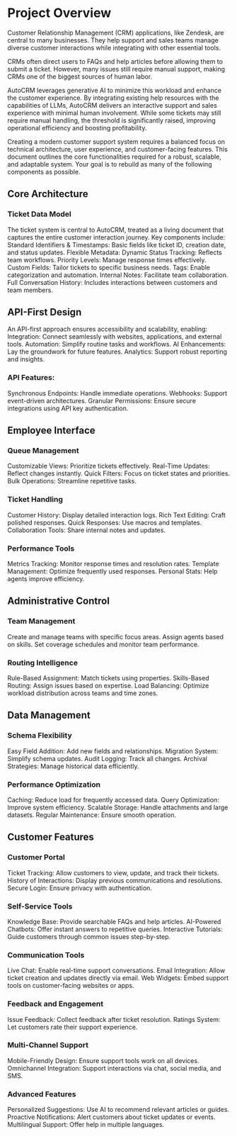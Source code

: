 # Project Overview

Customer Relationship Management (CRM) applications, like Zendesk, are central to many businesses. They help support and sales teams manage diverse customer interactions while integrating with other essential tools.

CRMs often direct users to FAQs and help articles before allowing them to submit a ticket. However, many issues still require manual support, making CRMs one of the biggest sources of human labor.

AutoCRM leverages generative AI to minimize this workload and enhance the customer experience. By integrating existing help resources with the capabilities of LLMs, AutoCRM delivers an interactive support and sales experience with minimal human involvement. While some tickets may still require manual handling, the threshold is significantly raised, improving operational efficiency and boosting profitability.

Creating a modern customer support system requires a balanced focus on technical architecture, user experience, and customer-facing features. This document outlines the core functionalities required for a robust, scalable, and adaptable system. Your goal is to rebuild as many of the following components as possible.

## Core Architecture

### Ticket Data Model
The ticket system is central to AutoCRM, treated as a living document that captures the entire customer interaction journey. Key components include:
Standard Identifiers & Timestamps: Basic fields like ticket ID, creation date, and status updates.
Flexible Metadata:
Dynamic Status Tracking: Reflects team workflows.
Priority Levels: Manage response times effectively.
Custom Fields: Tailor tickets to specific business needs.
Tags: Enable categorization and automation.
Internal Notes: Facilitate team collaboration.
Full Conversation History: Includes interactions between customers and team members.

## API-First Design
An API-first approach ensures accessibility and scalability, enabling:
Integration: Connect seamlessly with websites, applications, and external tools.
Automation: Simplify routine tasks and workflows.
AI Enhancements: Lay the groundwork for future features.
Analytics: Support robust reporting and insights.

### API Features:
Synchronous Endpoints: Handle immediate operations.
Webhooks: Support event-driven architectures.
Granular Permissions: Ensure secure integrations using API key authentication.

## Employee Interface

### Queue Management
Customizable Views: Prioritize tickets effectively.
Real-Time Updates: Reflect changes instantly.
Quick Filters: Focus on ticket states and priorities.
Bulk Operations: Streamline repetitive tasks.

### Ticket Handling
Customer History: Display detailed interaction logs.
Rich Text Editing: Craft polished responses.
Quick Responses: Use macros and templates.
Collaboration Tools: Share internal notes and updates.

### Performance Tools
Metrics Tracking: Monitor response times and resolution rates.
Template Management: Optimize frequently used responses.
Personal Stats: Help agents improve efficiency.

## Administrative Control

### Team Management
Create and manage teams with specific focus areas.
Assign agents based on skills.
Set coverage schedules and monitor team performance.

### Routing Intelligence
Rule-Based Assignment: Match tickets using properties.
Skills-Based Routing: Assign issues based on expertise.
Load Balancing: Optimize workload distribution across teams and time zones.

## Data Management

### Schema Flexibility
Easy Field Addition: Add new fields and relationships.
Migration System: Simplify schema updates.
Audit Logging: Track all changes.
Archival Strategies: Manage historical data efficiently.

### Performance Optimization
Caching: Reduce load for frequently accessed data.
Query Optimization: Improve system efficiency.
Scalable Storage: Handle attachments and large datasets.
Regular Maintenance: Ensure smooth operation.

## Customer Features

### Customer Portal
Ticket Tracking: Allow customers to view, update, and track their tickets.
History of Interactions: Display previous communications and resolutions.
Secure Login: Ensure privacy with authentication.

### Self-Service Tools
Knowledge Base: Provide searchable FAQs and help articles.
AI-Powered Chatbots: Offer instant answers to repetitive queries.
Interactive Tutorials: Guide customers through common issues step-by-step.

### Communication Tools
Live Chat: Enable real-time support conversations.
Email Integration: Allow ticket creation and updates directly via email.
Web Widgets: Embed support tools on customer-facing websites or apps.

### Feedback and Engagement
Issue Feedback: Collect feedback after ticket resolution.
Ratings System: Let customers rate their support experience.

### Multi-Channel Support
Mobile-Friendly Design: Ensure support tools work on all devices.
Omnichannel Integration: Support interactions via chat, social media, and SMS.

### Advanced Features
Personalized Suggestions: Use AI to recommend relevant articles or guides.
Proactive Notifications: Alert customers about ticket updates or events.
Multilingual Support: Offer help in multiple languages.
